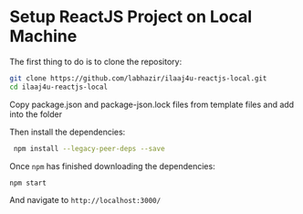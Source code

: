 # Setup ReactJS Project on Local Machine

The first thing to do is to clone the repository:

```sh
git clone https://github.com/labhazir/ilaaj4u-reactjs-local.git
cd ilaaj4u-reactjs-local
```

Copy package.json and package-json.lock files from template files and add into the folder

Then install the dependencies:
```sh
 npm install --legacy-peer-deps --save
```

Once `npm` has finished downloading the dependencies:
```sh
npm start
```
And navigate to `http://localhost:3000/`
